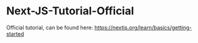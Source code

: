 # Next-JS-Tutorial-Official
 Official tutorial, can be found here: https://nextjs.org/learn/basics/getting-started
